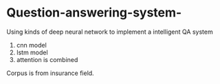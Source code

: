 # Question-answering-system-
Using kinds of deep neural network to implement a intelligent QA system
1) cnn model
2) lstm model
3) attention is combined

Corpus is from insurance field.
